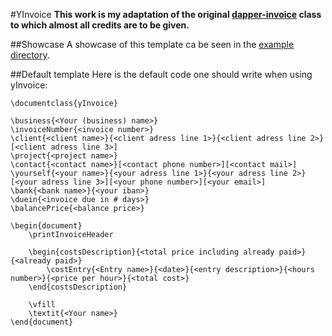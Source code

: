 #YInvoice
**This work is my adaptation of the original [dapper-invoice](https://github.com/mkropat/dapper-invoice) class to which almost all credits are to be given.**

##Showcase
A showcase of this template ca be seen in the [example directory](../../examples/yInvoice).


##Default template
Here is the default code one should write when using yInvoice:

    \documentclass{yInvoice}
    
    \business{<Your (business) name>}
    \invoiceNumber{<invoice number>}
    \client{<client name>}{<client adress line 1>}{<client adress line 2>}[<client adress line 3>]
    \project{<project name>}
    \contact{<contact name>}[<contact phone number>][<contact mail>]
    \yourself{<your name>}{<your adress line 1>}{<your adress line 2>}[<your adress line 3>][<your phone number>][<your email>]
    \bank{<bank name>}{<your iban>}
    \duein{<invoice due in # days>}
    \balancePrice{<balance price>}
    
    \begin{document}
    	\printInvoiceHeader
    	
    	\begin{costsDescription}{<total price including already paid>}{<already paid>}
    		\costEntry{<Entry name>}{<date>}{<entry description>}{<hours number>}{<price per hour>}{<total cost>}
    	\end{costsDescription}

        \vfill
        \textit{<Your name>}
    \end{document}